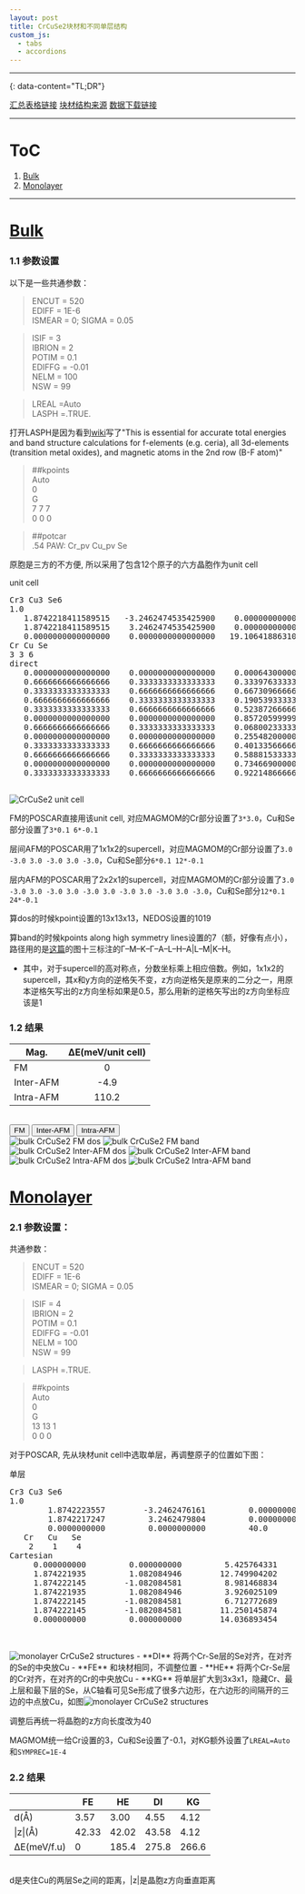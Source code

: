 ```yaml
---
layout: post
title: CrCuSe2块材和不同单层结构
custom_js: 
  - tabs
  - accordions
---
```

<script id="MathJax-script" async src="https://cdn.jsdelivr.net/npm/mathjax@3/es5/tex-mml-chtml.js"></script>
---
{: data-content="TL;DR"}

[汇总表格链接](https://docs.google.com/spreadsheets/d/19QpT9w9Sq2KPC3fAvBAA3URrZRUCvs7N/edit?usp=drive_link&ouid=113223048288572654593&rtpof=true&sd=true)
[块材结构来源](https://next-gen.materialsproject.org/materials/mp-568587?material_ids=mp-568587)
[数据下载链接](https://drive.google.com/file/d/1lpgLXlzc2SBDVo4UGsWn8UYqfg0Errwa/view?usp=sharing)  

---

# ToC
1. [Bulk](#bulk)
2. [Monolayer](#monolayer)

---

# [Bulk](#toc)
### 1.1 参数设置
以下是一些共通参数：
> ENCUT = 520  
> EDIFF = 1E-6  
> ISMEAR = 0; SIGMA = 0.05  

> ISIF = 3  
> IBRION = 2  
> POTIM = 0.1  
> EDIFFG = -0.01  
> NELM = 100  
> NSW = 99  

> LREAL =Auto  
> LASPH =.TRUE.  

打开LASPH是因为看到[wiki](https://www.vasp.at/wiki/index.php/LASPH)写了"This is essential for accurate total energies and band structure calculations for f-elements (e.g. ceria), all 3d-elements (transition metal oxides), and magnetic atoms in the 2nd row (B-F atom)"

> ##kpoints  
> Auto  
> 0  
> G  
> 7 7 7  
> 0 0 0  

> ##potcar  
> .54 PAW: Cr_pv Cu_pv Se  

原胞是三方的不方便, 所以采用了包含12个原子的六方晶胞作为unit cell

<div class="accordion">
	<div class="accordion-item">
		<div class="accordion-item-header">unit cell</div>
		<div class="accordion-item-body">
			 <pre>
Cr3 Cu3 Se6
1.0
   1.8742218411589515   -3.2462474535425900    0.0000000000000000
   1.8742218411589515    3.2462474535425900    0.0000000000000000
   0.0000000000000000    0.0000000000000000   19.1064188631023697
Cr Cu Se
3 3 6
direct
   0.0000000000000000    0.0000000000000000    0.0006430000000000 Cr3+
   0.6666666666666666    0.3333333333333333    0.3339763333333333 Cr3+
   0.3333333333333333    0.6666666666666666    0.6673096666666667 Cr3+
   0.6666666666666666    0.3333333333333333    0.1905393333333333 Cu+
   0.3333333333333333    0.6666666666666666    0.5238726666666667 Cu+
   0.0000000000000000    0.0000000000000000    0.8572059999999999 Cu+
   0.6666666666666666    0.3333333333333333    0.0680023333333334 Se2-
   0.0000000000000000    0.0000000000000000    0.2554820000000000 Se2-
   0.3333333333333333    0.6666666666666666    0.4013356666666667 Se2-
   0.6666666666666666    0.3333333333333333    0.5888153333333334 Se2-
   0.0000000000000000    0.0000000000000000    0.7346690000000000 Se2-
   0.3333333333333333    0.6666666666666666    0.9221486666666667 Se2-
  </pre>
		</div>
	</div>
</div>
<img src="/png/241231-1.png" alt="CrCuSe2 unit cell" class="png4-3">

FM的POSCAR直接用该unit cell, 对应MAGMOM的Cr部分设置了`3*3.0`，Cu和Se部分设置了`3*0.1 6*-0.1`

层间AFM的POSCAR用了1x1x2的supercell，对应MAGMOM的Cr部分设置了`3.0 -3.0 3.0 -3.0 3.0 -3.0`，Cu和Se部分`6*0.1 12*-0.1`

层内AFM的POSCAR用了2x2x1的supercell，对应MAGMOM的Cr部分设置了`3.0 -3.0 3.0 -3.0 3.0 -3.0 3.0 -3.0 3.0 -3.0 3.0 -3.0`，Cu和Se部分`12*0.1 24*-0.1`

算dos的时候kpoint设置的13x13x13，NEDOS设置的1019

算band的时候kpoints along high symmetry lines设置的7（额，好像有点小），路径用的是[这篇](https://doi.org/10.48550/arXiv.1004.2974)的图十三标注的Γ–M–K–Γ–A–L–H–A|L–M|K–H。
- 其中，对于supercell的高对称点，分数坐标乘上相应倍数。例如，1x1x2的supercell，其x和y方向的逆格矢不变，z方向逆格矢是原来的二分之一，用原本逆格矢写出的z方向坐标如果是0.5，那么用新的逆格矢写出的z方向坐标应该是1

### 1.2 结果

| Mag. | ∆E(meV/unit cell) |
| ----- |:-----:|
| FM | 0 |
| Inter-AFM | -4.9 |
| Intra-AFM | 110.2 |

<br>
<div class="tab">
  <button class="tablinks" onclick="tabs(event, 'fm')" id="defaultOpen">FM</button>
  <button class="tablinks" onclick="tabs(event, 'inter')">Inter-AFM</button>
  <button class="tablinks" onclick="tabs(event, 'intra')">Intra-AFM</button>
</div>
<div id="fm" class="tabcontent">
<img src="/png/241231-2.png" alt="bulk CrCuSe2 FM dos" class="png4-3">
<img src="/png/241231-3.png" alt="bulk CrCuSe2 FM band" class="png4-3">
</div>
<div id="inter" class="tabcontent">
<img src="/png/241231-4.png" alt="bulk CrCuSe2 Inter-AFM dos" class="png4-3">
<img src="/png/241231-5.png" alt="bulk CrCuSe2 Inter-AFM band" class="png4-3">
</div>
<div id="intra" class="tabcontent">
<img src="/png/241231-6.png" alt="bulk CrCuSe2 Intra-AFM dos" class="png4-3">
<img src="/png/241231-7.png" alt="bulk CrCuSe2 Intra-AFM band" class="png4-3">
</div>

# [Monolayer](#toc)
### 2.1 参数设置：
共通参数：
> ENCUT = 520  
> EDIFF = 1E-6  
> ISMEAR = 0; SIGMA = 0.05  

> ISIF = 4  
> IBRION = 2  
> POTIM = 0.1  
> EDIFFG = -0.01  
> NELM = 100  
> NSW = 99  

> LASPH =.TRUE.  

> ##kpoints  
> Auto  
> 0  
> G  
> 13 13 1  
> 0 0 0  

对于POSCAR, 先从块材unit cell中选取单层，再调整原子的位置如下图：
<div class="accordion">
	<div class="accordion-item">
		<div class="accordion-item-header">单层</div>
		<div class="accordion-item-body">
			 <pre>
Cr3 Cu3 Se6
1.0
        1.8742223557        -3.2462476161         0.0000000000
        1.8742217247         3.2462479804         0.0000000000
        0.0000000000         0.0000000000         40.0
   Cr   Cu   Se
    2    1    4
Cartesian
     0.000000000         0.000000000         5.425764331
     1.874221935         1.082084946        12.749904202
     1.874222145        -1.082084581         8.981468834
     1.874221935         1.082084946         3.926025109
     1.874222145        -1.082084581         6.712772689
     1.874222145        -1.082084581        11.250145874
     0.000000000         0.000000000        14.036893454

  </pre>
		</div>
	</div>
</div>
<img src="/png/241231-8.png" alt="monolayer CrCuSe2 structures" class="png4-3">
- **DI**  将两个Cr-Se层的Se对齐，在对齐的Se的中央放Cu
- **FE**  和块材相同，不调整位置
- **HE**  将两个Cr-Se层的Cr对齐，在对齐的Cr的中央放Cu
- **KG**  将单层扩大到3x3x1，隐藏Cr、最上层和最下层的Se，从C轴看可见Se形成了很多六边形，在六边形的间隔开的三边的中点放Cu，如图<img src="/png/241231-9.png" alt="monolayer CrCuSe2 structures" class="png4-3">

调整后再统一将晶胞的z方向长度改为40

MAGMOM统一给Cr设置的3，Cu和Se设置了-0.1，对KG额外设置了`LREAL=Auto`和`SYMPREC=1E-4`

### 2.2 结果

|             | FE    | HE    | DI    | KG    |
|-------------|-------|-------|-------|-------|
| d(Å)        | 3.57  | 3.00  | 4.55  | 4.12  |
| \|z\|(Å)    | 42.33 | 42.02 | 43.58 | 4.12  |
| ∆E(meV/f.u) | 0     | 185.4 | 275.8 | 266.6 |

<br>
d是夹住Cu的两层Se之间的距离，|z|是晶胞z方向垂直距离